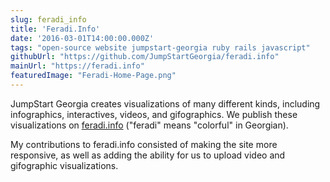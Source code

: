```yaml
---
slug: feradi_info
title: 'Feradi.Info'
date: '2016-03-01T14:00:00.000Z'
tags: "open-source website jumpstart-georgia ruby rails javascript"
githubUrl: "https://github.com/JumpStartGeorgia/feradi.info"
mainUrl: "https://feradi.info"
featuredImage: "Feradi-Home-Page.png"
---
```


JumpStart Georgia creates visualizations of many different kinds, including infographics, interactives, videos, and gifographics. We publish these visualizations on [feradi.info](https://feradi.info) ("feradi" means "colorful" in Georgian).

My contributions to feradi.info consisted of making the site more responsive, as well as adding the ability for us to upload video and gifographic visualizations.
